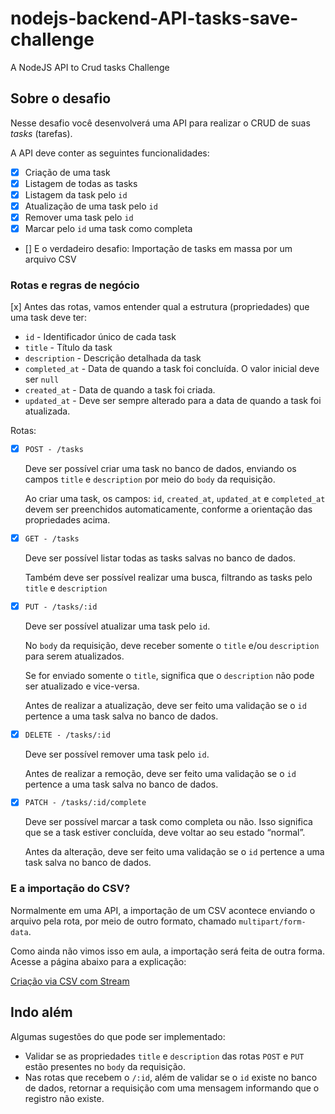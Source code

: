 # nodejs-backend-API-tasks-save-challenge
A NodeJS API to Crud tasks Challenge

## Sobre o desafio

Nesse desafio você desenvolverá uma API para realizar o CRUD de suas *tasks* (tarefas).

A API deve conter as seguintes funcionalidades:

- [X] Criação de uma task
- [X] Listagem de todas as tasks
- [X] Listagem da task pelo `id`
- [x] Atualização de uma task pelo `id`
- [X] Remover uma task pelo `id`
- [X] Marcar pelo `id` uma task como completa
- [] E o verdadeiro desafio: Importação de tasks em massa por um arquivo CSV

### Rotas e regras de negócio

[x] Antes das rotas, vamos entender qual a estrutura (propriedades) que uma task deve ter:

- `id` - Identificador único de cada task
- `title` - Título da task
- `description` - Descrição detalhada da task
- `completed_at` - Data de quando a task foi concluída. O valor inicial deve ser `null`
- `created_at` - Data de quando a task foi criada.
- `updated_at` - Deve ser sempre alterado para a data de quando a task foi atualizada.

Rotas:

- [x] `POST - /tasks`
    
    Deve ser possível criar uma task no banco de dados, enviando os campos `title` e `description` por meio do `body` da requisição.
    
    Ao criar uma task, os campos: `id`, `created_at`, `updated_at` e `completed_at` devem ser preenchidos automaticamente, conforme a orientação das propriedades acima.
    
- [x] `GET - /tasks`
    
    Deve ser possível listar todas as tasks salvas no banco de dados.
    
    Também deve ser possível realizar uma busca, filtrando as tasks pelo `title` e `description`
    
- [x] `PUT - /tasks/:id`
    
    Deve ser possível atualizar uma task pelo `id`.
    
    No `body` da requisição, deve receber somente o `title` e/ou `description` para serem atualizados.
    
    Se for enviado somente o `title`, significa que o `description` não pode ser atualizado e vice-versa.
    
    Antes de realizar a atualização, deve ser feito uma validação se o `id` pertence a uma task salva no banco de dados.
    
- [x] `DELETE - /tasks/:id`
    
    Deve ser possível remover uma task pelo `id`.
    
    Antes de realizar a remoção, deve ser feito uma validação se o `id` pertence a uma task salva no banco de dados.
    
- [x] `PATCH - /tasks/:id/complete`
    
    Deve ser possível marcar a task como completa ou não. Isso significa que se a task estiver concluída, deve voltar ao seu estado “normal”.
    
    Antes da alteração, deve ser feito uma validação se o `id` pertence a uma task salva no banco de dados.


### E a importação do CSV?

Normalmente em uma API, a importação de um CSV acontece enviando o arquivo pela rota, por meio de outro formato, chamado `multipart/form-data`.

Como ainda não vimos isso em aula, a importação será feita de outra forma. Acesse a página abaixo para a explicação:

[Criação via CSV com Stream](https://www.notion.so/Cria-o-via-CSV-com-Stream-21ba6d279991473792787d9265212181?pvs=21)

## Indo além

Algumas sugestões do que pode ser implementado:

- Validar se as propriedades `title` e `description` das rotas `POST` e `PUT` estão presentes no `body` da requisição.
- Nas rotas que recebem o `/:id`, além de validar se o `id` existe no banco de dados, retornar a requisição com uma mensagem informando que o registro não existe.
